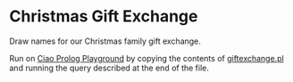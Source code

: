 # Christmas Gift Exchange

Draw names for our Christmas family gift exchange.

Run on [Ciao Prolog Playground](http://ciao-lang.org/playground/) by copying the contents of [giftexchange.pl](https://github.com/oschmid/giftexchange/blob/main/giftexchange.pl) and running the query described at the end of the file.
